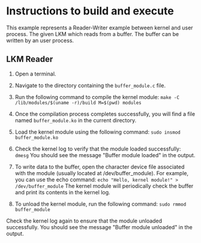# Instructions to build and execute
This example represents a Reader-Writer example between kernel and user process. The given LKM which reads from a buffer. The buffer can be written by an user process.
## LKM Reader
1. Open a terminal.
2. Navigate to the directory containing the `buffer_module.c` file.
3. Run the following command to compile the kernel module:
`make -C /lib/modules/$(uname -r)/build M=$(pwd) modules`
4. Once the compilation process completes successfully, you will find a file named `buffer_module.ko` in the current directory.
5. Load the kernel module using the following command:
`sudo insmod buffer_module.ko`
6. Check the kernel log to verify that the module loaded successfully:
`dmesg`
You should see the message "Buffer module loaded" in the output.

7. To write data to the buffer, open the character device file associated with the module (usually located at /dev/buffer_module). For example, you can use the echo command:
`echo "Hello, kernel module!" > /dev/buffer_module`
The kernel module will periodically check the buffer and print its contents in the kernel log.
8. To unload the kernel module, run the following command:
`sudo rmmod buffer_module`

Check the kernel log again to ensure that the module unloaded successfully. You should see the message "Buffer module unloaded" in the output.

